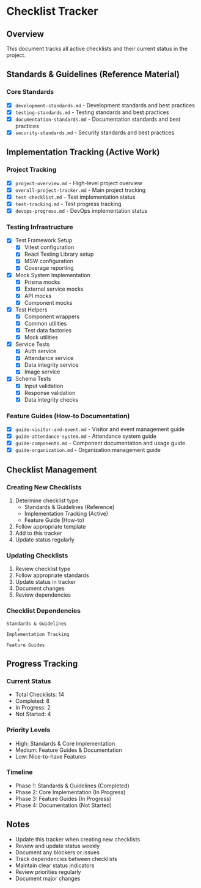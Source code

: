 # Checklist Tracker

## Overview

This document tracks all active checklists and their current status in the project.

## Standards & Guidelines (Reference Material)

### Core Standards

- [x] `development-standards.md` - Development standards and best practices
- [x] `testing-standards.md` - Testing standards and best practices
- [x] `documentation-standards.md` - Documentation standards and best practices
- [x] `security-standards.md` - Security standards and best practices

## Implementation Tracking (Active Work)

### Project Tracking

- [x] `project-overview.md` - High-level project overview
- [x] `overall-project-tracker.md` - Main project tracking
- [x] `test-checklist.md` - Test implementation status
- [x] `test-tracking.md` - Test progress tracking
- [x] `devops-progress.md` - DevOps implementation status

### Testing Infrastructure

- [x] Test Framework Setup
  - [x] Vitest configuration
  - [x] React Testing Library setup
  - [x] MSW configuration
  - [x] Coverage reporting
- [x] Mock System Implementation
  - [x] Prisma mocks
  - [x] External service mocks
  - [x] API mocks
  - [x] Component mocks
- [x] Test Helpers
  - [x] Component wrappers
  - [x] Common utilities
  - [x] Test data factories
  - [x] Mock utilities
- [x] Service Tests
  - [x] Auth service
  - [x] Attendance service
  - [x] Data integrity service
  - [x] Image service
- [x] Schema Tests
  - [x] Input validation
  - [x] Response validation
  - [x] Data integrity checks

### Feature Guides (How-to Documentation)

- [x] `guide-visitor-and-event.md` - Visitor and event management guide
- [x] `guide-attendance-system.md` - Attendance system guide
- [x] `guide-components.md` - Component documentation and usage guide
- [x] `guide-organization.md` - Organization management guide

## Checklist Management

### Creating New Checklists

1. Determine checklist type:
   - Standards & Guidelines (Reference)
   - Implementation Tracking (Active)
   - Feature Guide (How-to)
2. Follow appropriate template
3. Add to this tracker
4. Update status regularly

### Updating Checklists

1. Review checklist type
2. Follow appropriate standards
3. Update status in tracker
4. Document changes
5. Review dependencies

### Checklist Dependencies

```
Standards & Guidelines
    ↓
Implementation Tracking
    ↓
Feature Guides
```

## Progress Tracking

### Current Status

- Total Checklists: 14
- Completed: 8
- In Progress: 2
- Not Started: 4

### Priority Levels

- High: Standards & Core Implementation
- Medium: Feature Guides & Documentation
- Low: Nice-to-have Features

### Timeline

- Phase 1: Standards & Guidelines (Completed)
- Phase 2: Core Implementation (In Progress)
- Phase 3: Feature Guides (In Progress)
- Phase 4: Documentation (Not Started)

## Notes

- Update this tracker when creating new checklists
- Review and update status weekly
- Document any blockers or issues
- Track dependencies between checklists
- Maintain clear status indicators
- Review priorities regularly
- Document major changes
